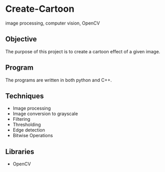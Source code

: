 # Create-Cartoon

image processing, computer vision, OpenCV

## Objective

The purpose of this project is to create a cartoon effect of a given image. 

## Program

The programs are written in both python and C++.

## Techniques

   - Image processing
   - Image conversion to grayscale
   - Filtering
   - Thresholding
   - Edge detection
   - Bitwise Operations

## Libraries
  
   - OpenCV

